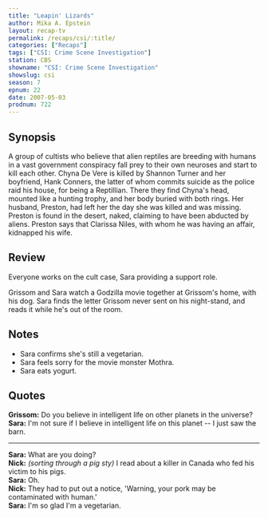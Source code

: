 ```yaml
---
title: "Leapin' Lizards"
author: Mika A. Epstein
layout: recap-tv
permalink: /recaps/csi/:title/
categories: ["Recaps"]
tags: ["CSI: Crime Scene Investigation"]
station: CBS
showname: "CSI: Crime Scene Investigation"
showslug: csi
season: 7
epnum: 22
date: 2007-05-03
prodnum: 722  
---
```


## Synopsis

A group of cultists who believe that alien reptiles are breeding with humans in a vast government conspiracy fall prey to their own neuroses and start to kill each other. Chyna De Vere is killed by Shannon Turner and her boyfriend, Hank Conners, the latter of whom commits suicide as the police raid his house, for being a Reptillian. There they find Chyna's head, mounted like a hunting trophy, and her body buried with both rings. Her husband, Preston, had left her the day she was killed and was missing. Preston is found in the desert, naked, claiming to have been abducted by aliens. Preston says that Clarissa Niles, with whom he was having an affair, kidnapped his wife.

## Review

Everyone works on the cult case, Sara providing a support role.

Grissom and Sara watch a Godzilla movie together at Grissom's home, with his dog. Sara finds the letter Grissom never sent on his night-stand, and reads it while he's out of the room.

## Notes

* Sara confirms she's still a vegetarian.  
* Sara feels sorry for the movie monster Mothra.  
* Sara eats yogurt.

## Quotes

**Grissom:** Do you believe in intelligent life on other planets in the universe?  
**Sara:** I'm not sure if I believe in intelligent life on this planet -- I just saw the barn.  

- - -

**Sara:** What are you doing?  
**Nick:** _(sorting through a pig sty)_ I read about a killer in Canada who fed his victim to his pigs.  
**Sara:** Oh.  
**Nick:** They had to put out a notice, 'Warning, your pork may be contaminated with human.'  
**Sara:** I'm so glad I'm a vegetarian.
